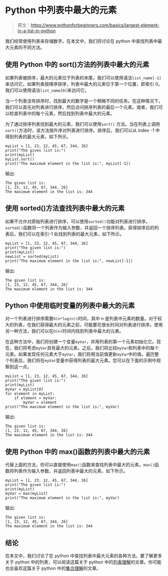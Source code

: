 # Python 中列表中最大的元素

> 原文：<https://www.pythonforbeginners.com/basics/largest-element-in-a-list-in-python>

我们经常使用列表来存储数字。在本文中，我们将讨论在 python 中查找列表中最大元素的不同方法。

## 使用 Python 中的 sort()方法的列表中最大的元素

如果列表被排序，最大的元素位于列表的末尾，我们可以使用语法`list_name[-1]`来访问它。如果列表按降序排序，列表中最大的元素位于第一个位置，即索引 0。我们可以使用语法`list_name[0]`来访问它。

当一个列表没有排序时，找到最大的数字是一个稍微不同的任务。在这种情况下，我们可以首先对列表进行排序，然后访问排序列表的最后一个元素。或者，我们可以检查列表中的每个元素，然后找到列表中最大的元素。

为了通过排序列表找到最大的元素，我们可以使用`sort()` 方法。当在列表上调用`sort()`方法时，该方法按升序对列表进行排序。排序后，我们可以从 index -1 中得到列表的最大元素，如下所示。

```
myList = [1, 23, 12, 45, 67, 344, 26]
print("The given list is:")
print(myList)
myList.sort()
print("The maximum element in the list is:", myList[-1])
```

输出:

```
The given list is:
[1, 23, 12, 45, 67, 344, 26]
The maximum element in the list is: 344
```

## 使用 sorted()方法查找列表中最大的元素

如果不允许对原始列表进行排序，可以使用`sorted()`功能对列表进行排序。`sorted()`函数将一个列表作为输入参数，并返回一个排序列表。获得排序后的列表后，我们可以在索引-1 处找到列表的最大元素，如下所示。

```
myList = [1, 23, 12, 45, 67, 344, 26]
print("The given list is:")
print(myList)
newList = sorted(myList)
print("The maximum element in the list is:", newList[-1])
```

输出:

```
The given list is:
[1, 23, 12, 45, 67, 344, 26]
The maximum element in the list is: 344
```

## Python 中使用临时变量的列表中最大的元素

对一个列表进行排序需要`O(n*log(n))`时间，其中 n 是列表中元素的数量。对于较大的列表，在我们获得最大的元素之前，可能要花很长时间对列表进行排序。使用另一种方法，我们可以在`O(n)`时间内找到列表中最大的元素。

在这种方法中，我们将创建一个变量`myVar`，并用列表的第一个元素初始化它。现在，我们将考虑`myVar`具有最大的元素。之后，我们将比较`myVar`和列表中的每个元素。如果发现任何元素大于`myVar`，我们将用当前值更新`myVar`中的值。遍历整个列表后，我们将在`myVar`变量中获得列表的最大元素。您可以在下面的示例中观察到这一点。

```
myList = [1, 23, 12, 45, 67, 344, 26]
print("The given list is:")
print(myList)
myVar = myList[0]
for element in myList:
    if element > myVar:
        myVar = element
print("The maximum element in the list is:", myVar)
```

输出:

```
The given list is:
[1, 23, 12, 45, 67, 344, 26]
The maximum element in the list is: 344
```

## 使用 Python 中的 max()函数的列表中最大的元素

代替上面的方法，你可以直接使用`max()`函数来查找列表中最大的元素。`max()`函数将列表作为输入参数，并返回列表中最大的元素，如下所示。

```
myList = [1, 23, 12, 45, 67, 344, 26]
print("The given list is:")
print(myList)
myVar = max(myList)
print("The maximum element in the list is:", myVar)
```

输出:

```
The given list is:
[1, 23, 12, 45, 67, 344, 26]
The maximum element in the list is: 344
```

## 结论

在本文中，我们讨论了在 python 中查找列表中最大元素的各种方法。要了解更多关于 python 中的列表，可以阅读这篇关于 python 中的[列表理解](https://www.pythonforbeginners.com/basics/list-comprehensions-in-python)的文章。你可能也会喜欢这篇关于 python 中的[集合理解](https://www.pythonforbeginners.com/basics/set-comprehension-in-python)的文章。